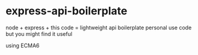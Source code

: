 # express-api-boilerplate

node + express + this code = lightweight api boilerplate
personal use code but you might find it useful

using ECMA6
